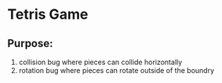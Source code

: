 # Tetris Game

## Purpose:
1. collision bug where pieces can collide horizontally
1. rotation bug where pieces can rotate outside of the boundry
